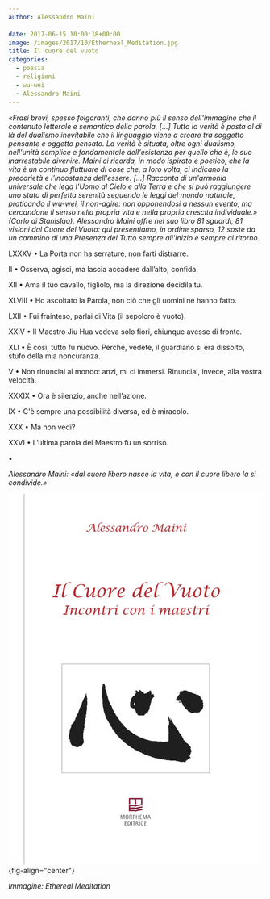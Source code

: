```yaml
---
author: Alessandro Maini

date: 2017-06-15 10:00:18+00:00
image: /images/2017/10/Etherneal_Meditation.jpg
title: Il cuore del vuoto
categories:
  - poesia
  - religioni
  - wu-wei
  - Alessandro Maini
---
```


*«Frasi brevi, spesso folgoranti, che danno più il senso dell'immagine che il contenuto letterale e semantico della parola. \[...\] Tutta la verità è posta al di là del dualismo inevitabile che il linguaggio viene a creare tra soggetto pensante e oggetto pensato. La verità è situata, oltre ogni dualismo, nell'unità semplice e fondamentale dell'esistenza per quello che è, le suo inarrestabile divenire. Maini ci ricorda, in modo ispirato e poetico, che la vita è un continuo fluttuare di cose che, a loro volta, ci indicano la precarietà e l'incostanza dell'essere. \[...\] Racconta di un'armonia universale che lega l'Uomo al Cielo e alla Terra e che si può raggiungere uno stato di perfetta serenità seguendo le leggi del mondo naturale, praticando il wu-wei, il non-agire: non opponendosi a nessun evento, ma cercandone il senso nella propria vita e nella propria crescita individuale.» (Carlo di Stanislao). Alessandro Maini offre nel suo libro 81 sguardi, 81 visioni dal Cuore del Vuoto: qui presentiamo, in ordine sparso, 12 soste da un cammino di una Presenza del Tutto sempre all'inizio e sempre al ritorno.*

LXXXV • La Porta non ha serrature, non farti distrarre.

II • Osserva, agisci, ma lascia accadere dall’alto; confida.

XII • Ama il tuo cavallo, figliolo, ma la direzione decidila tu.

XLVIII • Ho ascoltato la Parola, non ciò che gli uomini ne hanno fatto.

LXII • Fui frainteso, parlai di Vita (il sepolcro è vuoto).

XXIV • Il Maestro Jiu Hua vedeva solo fiori, chiunque avesse di fronte.

XLI • È così, tutto fu nuovo. Perché, vedete, il guardiano si era dissolto, stufo della mia noncuranza.

V • Non rinunciai al mondo: anzi, mi ci immersi. Rinunciai, invece, alla vostra velocità.

XXXIX • Ora è silenzio, anche nell’azione.

IX • C'è sempre una possibilità diversa, ed è miracolo.

XXX • Ma non vedi?

XXVI • L’ultima parola del Maestro fu un sorriso.

•

*Alessandro Maini: «dal cuore libero nasce la vita, e con il cuore libero la si condivide.»*

![Brossura, 106 pp., Morphema Editrice, Terni 2017 EAN: 9788885483064](/images/2017/08/9788885483064_0_0_0_75.jpg){fig-align="center"}

*Immagine: Ethereal Meditation*

